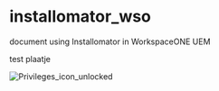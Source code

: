 # installomator_wso
document using Installomator in WorkspaceONE UEM

test plaatje


![Privileges_icon_unlocked](https://github.com/mjsanders/installomator_wso/assets/2345427/24c3bd05-5011-4e79-8bbe-f13acce22e2f)
